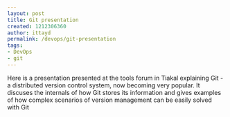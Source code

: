 ```yaml
---
layout: post
title: Git presentation
created: 1212306360
author: ittayd
permalink: /devops/git-presentation
tags:
- DevOps
- git
---
```

<p><span class="thmr_call"><span class="thmr_call">Here is a presentation presented at the tools forum in Tiakal explaining Git - a distributed version control system, now becoming very popular. It discuses the internals of how Git stores its information and gives examples of how complex scenarios of version management can be easily solved with Git</span></span></p>
